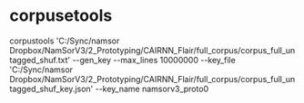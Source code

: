 # corpusetools
corpustools 'C:/Sync/namsor Dropbox/NamSorV3/2_Prototyping/CAIRNN_Flair/full_corpus/corpus_full_untagged_shuf.txt' --gen_key --max_lines 10000000 --key_file 'C:/Sync/namsor Dropbox/NamSorV3/2_Prototyping/CAIRNN_Flair/full_corpus/corpus_full_untagged_shuf_key.json' --key_name namsorv3_proto0

